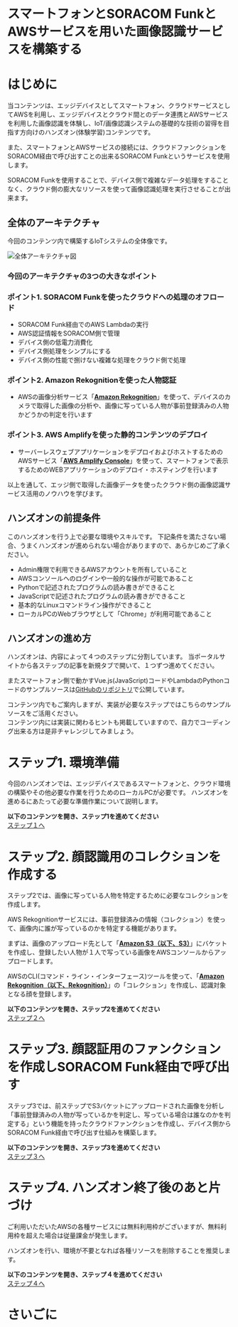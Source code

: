 # スマートフォンとSORACOM FunkとAWSサービスを用いた画像認識サービスを構築する

# はじめに

当コンテンツは、エッジデバイスとしてスマートフォン、クラウドサービスとしてAWSを利用し、エッジデバイスとクラウド間とのデータ連携とAWSサービスを利用した画像認識を体験し、IoT/画像認識システムの基礎的な技術の習得を目指す方向けのハンズオン(体験学習)コンテンツです。

また、スマートフォンとAWSサービスの接続には、クラウドファンクションをSORACOM経由で呼び出すことの出来るSORACOM Funkというサービスを使用します。

SORACOM Funkを使用することで、デバイス側で複雑なデータ処理をすることなく、クラウド側の膨大なリソースを使って画像認識処理を実行させることが出来ます。

## 全体のアーキテクチャ

今回のコンテンツ内で構築するIoTシステムの全体像です。

![全体アーキテクチャ図](https://s3.amazonaws.com/docs.iot.kyoto/img/SoracomUG-Reko-Handson/architecture_overall.png)

### 今回のアーキテクチャの3つの大きなポイント

### ポイント1. SORACOM Funkを使ったクラウドへの処理のオフロード

- SORACOM Funk経由でのAWS Lambdaの実行
- AWS認証情報をSORACOM側で管理
- デバイス側の低電力消費化
- デバイス側処理をシンプルにする
- デバイス側の性能で捌けない複雑な処理をクラウド側で処理

### ポイント2. Amazon Rekognitionを使った人物認証

- AWSの画像分析サービス「**[Amazon Rekognition](https://aws.amazon.com/jp/rekognition/)**」を使って、デバイスのカメラで取得した画像の分析や、画像に写っている人物が事前登録済みの人物かどうかの判定を行います

### ポイント3. AWS Amplifyを使った静的コンテンツのデプロイ

- サーバーレスウェブアプリケーションをデプロイおよびホストするためのAWSサービス「**[AWS Amplify Console](https://aws.amazon.com/jp/amplify/console/)**」を使って、スマートフォンで表示するためのWEBアプリケーションのデプロイ・ホスティングを行います

以上を通して、エッジ側で取得した画像データを使ったクラウド側の画像認識サービス活用のノウハウを学びます。

## ハンズオンの前提条件

このハンズオンを行う上で必要な環境やスキルです。
下記条件を満たさない場合、うまくハンズオンが進められない場合がありますので、あらかじめご了承ください。

- Admin権限で利用できるAWSアカウントを所有していること
- AWSコンソールヘのログインや一般的な操作が可能であること
- Pythonで記述されたプログラムの読み書きができること
- JavaScriptで記述されたプログラムの読み書きができること
- 基本的なLinuxコマンドライン操作ができること
- ローカルPCのWebブラウザとして「Chrome」が利用可能であること

## ハンズオンの進め方

ハンズオンは、内容によって４つのステップに分割しています。
当ポータルサイトから各ステップの記事を新規タブで開いて、１つずつ進めてください。

またスマートフォン側で動かすVue.js(JavaScript)コードやLambdaのPythonコードのサンプルソースは[GitHubのリポジトリ](https://github.com/IoTkyoto/soracom-ug-reko-handson)で公開しています。

コンテンツ内でもご案内しますが、実装が必要なステップではこちらのサンプルソースをご活用ください。  
コンテンツ内には実装に関わるヒントも掲載していますので、自力でコーディング出来る方は是非チャレンジしてみましょう。

# ステップ1. 環境準備

今回のハンズオンでは、エッジデバイスであるスマートフォンと、クラウド環境の構築やその他必要な作業を行うためのローカルPCが必要です。
ハンズオンを進めるにあたって必要な準備作業について説明します。

**以下のコンテンツを開き、ステップ1を進めてください**  
[ステップ１へ](https://iotkyoto.github.io/soracom-ug-reko-handson/step1)

# ステップ2. 顔認識用のコレクションを作成する

ステップ2では、画像に写っている人物を特定するために必要なコレクションを作成します。

AWS Rekognitionサービスには、事前登録済みの情報（コレクション）を使って、画像内に誰が写っているのかを特定する機能があります。

まずは、画像のアップロード先として「[**Amazon S3（以下、S3）**](https://aws.amazon.com/jp/s3)」にバケットを作成し、登録したい人物が１人で写っている画像をAWSコンソールからアップロードします。

AWSのCLI(コマンド・ライン・インターフェース)ツールを使って、「**[Amazon Rekognition（以下、Rekognition）](https://aws.amazon.com/jp/rekognition/)**」の「コレクション」を作成し、認識対象となる顔を登録します。


**以下のコンテンツを開き、ステップ2を進めてください**  
[ステップ２へ](https://iotkyoto.github.io/soracom-ug-reko-handson/step2)

# ステップ3. 顔認証用のファンクションを作成しSORACOM Funk経由で呼び出す

ステップ3では、前ステップでS3バケットにアップロードされた画像を分析し「事前登録済みの人物が写っているかを判定し、写っている場合は誰なのかを判定する」という機能を持ったクラウドファンクションを作成し、デバイス側からSORACOM Funk経由で呼び出す仕組みを構築します。

**以下のコンテンツを開き、ステップ3を進めてください**  
[ステップ３へ](https://iotkyoto.github.io/soracom-ug-reko-handson/step3)


# ステップ4. ハンズオン終了後のあと片づけ

ご利用いただいたAWSの各種サービスには無料利用枠がございますが、無料利用枠を超えた場合は従量課金が発生します。

ハンズオンを行い、環境が不要となれば各種リソースを削除することを推奨します。

**以下のコンテンツを開き、ステップ４を進めてください**  
[ステップ４へ](https://iotkyoto.github.io/soracom-ug-reko-handson/step4)

# さいごに









